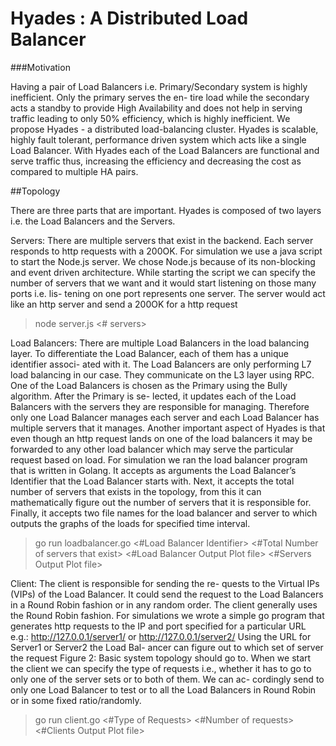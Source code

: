 # Hyades : A Distributed Load Balancer
###Motivation

Having a pair of Load Balancers i.e. Primary/Secondary system is highly inefficient. Only the primary serves the en- tire load while the secondary acts a standby to provide High Availability and does not help in serving traffic leading to only 50% efficiency, which is highly inefficient. We propose Hyades - a distributed load-balancing cluster. Hyades is scalable, highly fault tolerant, performance driven system which acts like a single Load Balancer. With Hyades each of the Load Balancers are functional and serve traffic thus, increasing the efficiency and decreasing the cost as compared to multiple HA pairs.

##Topology

There are three parts that are important. Hyades is composed of two layers i.e. the Load Balancers and the Servers.

Servers: There are multiple servers that exist in the backend. Each server responds to http requests with a 200OK.
For simulation we use a java script to start the Node.js server. We chose Node.js because of its non-blocking and event driven architecture. While starting the script we can specify the number of servers that we want and it would start listening on those many ports i.e. lis- tening on one port represents one server. The server would act like an http server and send a 200OK for a http request

> node server.js <# servers>

 Load Balancers: There are multiple Load Balancers in the load balancing layer. To differentiate the Load Balancer, each of them has a unique identifier associ- ated with it. The Load Balancers are only performing L7 load balancing in our case. They communicate on the L3 layer using RPC.
One of the Load Balancers is chosen as the Primary using the Bully algorithm. After the Primary is se- lected, it updates each of the Load Balancers with the servers they are responsible for managing. Therefore only one Load Balancer manages each server and each Load Balancer has multiple servers that it manages.
Another important aspect of Hyades is that even though an http request lands on one of the load balancers it may be forwarded to any other load balancer which may serve the particular request based on load.
For simulation we ran the load balancer program that is written in Golang. It accepts as arguments the Load Balancer’s Identifier that the Load Balancer starts with. Next, it accepts the total number of servers that exists in the topology, from this it can mathematically figure out the number of servers that it is responsible for. Finally, it accepts two file names for the load balancer and server to which outputs the graphs of the loads for specified time interval.

> go run loadbalancer.go <#Load Balancer Identifier> <#Total Number of servers that exist> <#Load Balancer Output Plot file> <#Servers Output Plot file>

Client: The client is responsible for sending the re- quests to the Virtual IPs (VIPs) of the Load Balancer. It could send the request to the Load Balancers in a Round Robin fashion or in any random order. The client generally uses the Round Robin fashion.
For simulations we wrote a simple go program that generates http requests to the IP and port specified for a particular URL e.g.: http://127.0.0.1/server1/ or http://127.0.0.1/server2/
Using the URL for Server1 or Server2 the Load Bal- ancer can figure out to which set of server the request
Figure 2: Basic system topology
should go to. When we start the client we can specify the type of requests i.e., whether it has to go to only one of the server sets or to both of them. We can ac- cordingly send to only one Load Balancer to test or to all the Load Balancers in Round Robin or in some fixed ratio/randomly.

> go run client.go <#Type of Requests> <#Number of requests> <#Clients Output Plot file>
